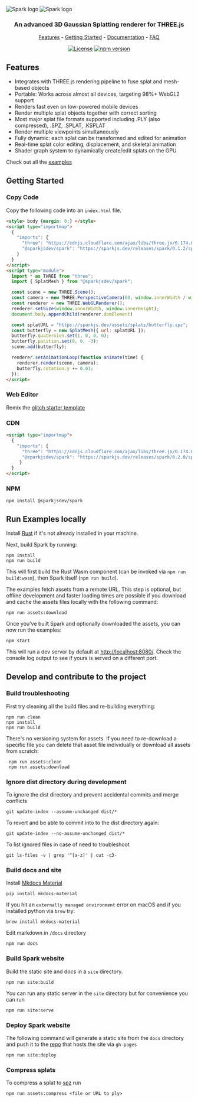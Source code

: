 <p align="center">

  ![Spark logo](https://github.com/user-attachments/assets/5287631a-083c-4c86-80f6-4dca24aa263f#gh-light-mode-only)
  ![Spark logo](https://github.com/user-attachments/assets/91e8d74b-84a5-4073-bd72-d7228f948dc6#gh-dark-mode-only)

  <h3 align="center">An advanced 3D Gaussian Splatting renderer for THREE.js</h3>
  <div align="center">

  [Features](#features) -
  [Getting Started](#getting-started) -
  <a href="https://sparkjs.dev/">Documentation</a> -
  <a href="https://sparkjs.dev/">FAQ</a>
  </div>
  </p>

   <div align="center">

  [![License](https://img.shields.io/badge/license-MIT-%23d43e4c)](https://github.com/sparkjsdev/spark/blob/main/LICENSE)
  [![npm version](https://img.shields.io/npm/v/@sparkjsdev/spark?color=d43e4c)](https://www.npmjs.com/package/@sparkjsdev/spark)

  </div>

<p>
  <a href="https://sparkjs.dev" target="_blank">
    <picture>
    </picture>
  </a>

## Features

- Integrates with THREE.js rendering pipeline to fuse splat and mesh-based objects
- Portable: Works across almost all devices, targeting 98%+ WebGL2 support
- Renders fast even on low-powered mobile devices
- Render multiple splat objects together with correct sorting
- Most major splat file formats supported including .PLY (also compressed), .SPZ, .SPLAT, .KSPLAT
- Render multiple viewpoints simultaneously
- Fully dynamic: each splat can be transformed and edited for animation
- Real-time splat color editing, displacement, and skeletal animation
- Shader graph system to dynamically create/edit splats on the GPU

Check out all the [examples](https://sparkjs.dev/examples/)

## Getting Started

### Copy Code

Copy the following code into an `index.html` file.


```html
<style> body {margin: 0;} </style>
<script type="importmap">
  {
    "imports": {
      "three": "https://cdnjs.cloudflare.com/ajax/libs/three.js/0.174.0/three.module.js",
      "@sparkjsdev/spark": "https://sparkjs.dev/releases/spark/0.1.2/spark.module.js"
    }
  }
</script>
<script type="module">
  import * as THREE from "three";
  import { SplatMesh } from "@sparkjsdev/spark";

  const scene = new THREE.Scene();
  const camera = new THREE.PerspectiveCamera(60, window.innerWidth / window.innerHeight, 0.1, 1000);
  const renderer = new THREE.WebGLRenderer();
  renderer.setSize(window.innerWidth, window.innerHeight);
  document.body.appendChild(renderer.domElement)

  const splatURL = "https://sparkjs.dev/assets/splats/butterfly.spz";
  const butterfly = new SplatMesh({ url: splatURL });
  butterfly.quaternion.set(1, 0, 0, 0);
  butterfly.position.set(0, 0, -3);
  scene.add(butterfly);

  renderer.setAnimationLoop(function animate(time) {
    renderer.render(scene, camera);
    butterfly.rotation.y += 0.01;
  });
</script>
```

### Web Editor

Remix the [glitch starter template](https://glitch.com/edit/#!/sparkjs-dev)

### CDN

```html
<script type="importmap">
  {
    "imports": {
      "three": "https://cdnjs.cloudflare.com/ajax/libs/three.js/0.174.0/three.module.js",
      "@sparkjsdev/spark": "https://sparkjs.dev/releases/spark/0.2.0/spark.module.js"
     }
  }
</script>
```

### NPM

```shell
npm install @sparkjsdev/spark
```

## Run Examples locally

Install [Rust](https://www.rust-lang.org/tools/install) if it's not already installed in your machine.

Next, build Spark by running:
```
npm install
npm run build
```
This will first build the Rust Wasm component (can be invoked via `npm run build:wasm`), then Spark itself (`npm run build`).

The examples fetch assets from a remote URL. This step is optional, but offline development and faster loading times are possible if you download and cache the assets files locally with the following command:
```
npm run assets:download
```

Once you've built Spark and optionally downloaded the assets, you can now run the examples:
```
npm start
```
This will run a dev server by default at [http://localhost:8080/](http://localhost:8080/). Check the console log output to see if yours is served on a different port.

## Develop and contribute to the project

### Build troubleshooting

First try cleaning all the build files and re-building everything:
```
npm run clean
npm install
npm run build
```

There's no versioning system for assets. If you need to re-download a specific file you can delete that asset file individually or download all assets from scratch:

```
 npm run assets:clean
 npm run assets:download
```

### Ignore dist directory during development

To ignore the dist directory and prevent accidental commits and merge conflicts

```
git update-index --assume-unchanged dist/*
```

To revert and be able to commit into to the dist directory again:

```
git update-index --no-assume-unchanged dist/*
```

To list ignored files in case of need to troubleshoot

```
git ls-files -v | grep '^[a-z]' | cut -c3-
```

### Build docs and site

Install [Mkdocs Material](https://squidfunk.github.io/mkdocs-material/)

```
pip install mkdocs-material
```

If you hit an `externally managed environment` error on macOS and if you installed python via `brew` try:

```
brew install mkdocs-material
```

Edit markdown in `/docs` directory

```
npm run docs
```

### Build Spark website

Build the static site and docs in a `site` directory.

```
npm run site:build
```

You can run any static server in the `site` directory but for convenience you can run

```
npm run site:serve
```

### Deploy Spark website

The following command will generate a static site from the `docs` directory and push it to the [repo](https://github.com/sparkjsdev/sparkjs-dev.github.io) that hosts the site via `gh-pages`

```
npm run site:deploy
```

### Compress splats

To compress a splat to [spz](https://scaniverse.com/spz) run

`npm run assets:compress <file or URL to ply>`
